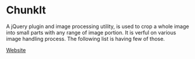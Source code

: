 ChunkIt
=======

A jQuery plugin and image processing utility,  is used to crop a whole image into small parts with 
any range of image portion. It is verful on various image handling process. The following list
is having few of those.

[Website](http://hilarudeens.github.io/ChunkIt)


